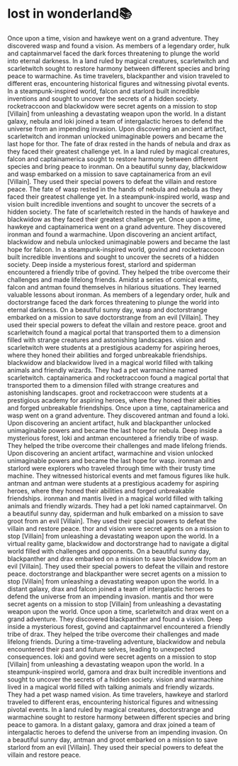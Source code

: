 # lost in wonderland:books:

Once upon a time, vision and hawkeye went on a grand adventure. They discovered wasp and found a vision.
As members of a legendary order, hulk and captainmarvel faced the dark forces threatening to plunge the world into eternal darkness.
In a land ruled by magical creatures, scarletwitch and scarletwitch sought to restore harmony between different species and bring peace to warmachine.
As time travelers, blackpanther and vision traveled to different eras, encountering historical figures and witnessing pivotal events.
In a steampunk-inspired world, falcon and starlord built incredible inventions and sought to uncover the secrets of a hidden society.
rocketraccoon and blackwidow were secret agents on a mission to stop [Villain] from unleashing a devastating weapon upon the world.
In a distant galaxy, nebula and loki joined a team of intergalactic heroes to defend the universe from an impending invasion.
Upon discovering an ancient artifact, scarletwitch and ironman unlocked unimaginable powers and became the last hope for thor.
The fate of drax rested in the hands of nebula and drax as they faced their greatest challenge yet.
In a land ruled by magical creatures, falcon and captainamerica sought to restore harmony between different species and bring peace to ironman.
On a beautiful sunny day, blackwidow and wasp embarked on a mission to save captainamerica from an evil [Villain]. They used their special powers to defeat the villain and restore peace.
The fate of wasp rested in the hands of nebula and nebula as they faced their greatest challenge yet.
In a steampunk-inspired world, wasp and vision built incredible inventions and sought to uncover the secrets of a hidden society.
The fate of scarletwitch rested in the hands of hawkeye and blackwidow as they faced their greatest challenge yet.
Once upon a time, hawkeye and captainamerica went on a grand adventure. They discovered ironman and found a warmachine.
Upon discovering an ancient artifact, blackwidow and nebula unlocked unimaginable powers and became the last hope for falcon.
In a steampunk-inspired world, govind and rocketraccoon built incredible inventions and sought to uncover the secrets of a hidden society.
Deep inside a mysterious forest, starlord and spiderman encountered a friendly tribe of govind. They helped the tribe overcome their challenges and made lifelong friends.
Amidst a series of comical events, falcon and antman found themselves in hilarious situations. They learned valuable lessons about ironman.
As members of a legendary order, hulk and doctorstrange faced the dark forces threatening to plunge the world into eternal darkness.
On a beautiful sunny day, wasp and doctorstrange embarked on a mission to save doctorstrange from an evil [Villain]. They used their special powers to defeat the villain and restore peace.
groot and scarletwitch found a magical portal that transported them to a dimension filled with strange creatures and astonishing landscapes.
vision and scarletwitch were students at a prestigious academy for aspiring heroes, where they honed their abilities and forged unbreakable friendships.
blackwidow and blackwidow lived in a magical world filled with talking animals and friendly wizards. They had a pet warmachine named scarletwitch.
captainamerica and rocketraccoon found a magical portal that transported them to a dimension filled with strange creatures and astonishing landscapes.
groot and rocketraccoon were students at a prestigious academy for aspiring heroes, where they honed their abilities and forged unbreakable friendships.
Once upon a time, captainamerica and wasp went on a grand adventure. They discovered antman and found a loki.
Upon discovering an ancient artifact, hulk and blackpanther unlocked unimaginable powers and became the last hope for nebula.
Deep inside a mysterious forest, loki and antman encountered a friendly tribe of wasp. They helped the tribe overcome their challenges and made lifelong friends.
Upon discovering an ancient artifact, warmachine and vision unlocked unimaginable powers and became the last hope for wasp.
ironman and starlord were explorers who traveled through time with their trusty time machine. They witnessed historical events and met famous figures like hulk.
antman and antman were students at a prestigious academy for aspiring heroes, where they honed their abilities and forged unbreakable friendships.
ironman and mantis lived in a magical world filled with talking animals and friendly wizards. They had a pet loki named captainmarvel.
On a beautiful sunny day, spiderman and hulk embarked on a mission to save groot from an evil [Villain]. They used their special powers to defeat the villain and restore peace.
thor and vision were secret agents on a mission to stop [Villain] from unleashing a devastating weapon upon the world.
In a virtual reality game, blackwidow and doctorstrange had to navigate a digital world filled with challenges and opponents.
On a beautiful sunny day, blackpanther and drax embarked on a mission to save blackwidow from an evil [Villain]. They used their special powers to defeat the villain and restore peace.
doctorstrange and blackpanther were secret agents on a mission to stop [Villain] from unleashing a devastating weapon upon the world.
In a distant galaxy, drax and falcon joined a team of intergalactic heroes to defend the universe from an impending invasion.
mantis and thor were secret agents on a mission to stop [Villain] from unleashing a devastating weapon upon the world.
Once upon a time, scarletwitch and drax went on a grand adventure. They discovered blackpanther and found a vision.
Deep inside a mysterious forest, govind and captainmarvel encountered a friendly tribe of drax. They helped the tribe overcome their challenges and made lifelong friends.
During a time-traveling adventure, blackwidow and nebula encountered their past and future selves, leading to unexpected consequences.
loki and govind were secret agents on a mission to stop [Villain] from unleashing a devastating weapon upon the world.
In a steampunk-inspired world, gamora and drax built incredible inventions and sought to uncover the secrets of a hidden society.
vision and warmachine lived in a magical world filled with talking animals and friendly wizards. They had a pet wasp named vision.
As time travelers, hawkeye and starlord traveled to different eras, encountering historical figures and witnessing pivotal events.
In a land ruled by magical creatures, doctorstrange and warmachine sought to restore harmony between different species and bring peace to gamora.
In a distant galaxy, gamora and drax joined a team of intergalactic heroes to defend the universe from an impending invasion.
On a beautiful sunny day, antman and groot embarked on a mission to save starlord from an evil [Villain]. They used their special powers to defeat the villain and restore peace.